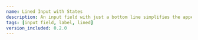 ```yaml
---
name: Lined Input with States
description: An input field with just a bottom line simplifies the appearance by removing side and top borders. It looks clean and modern, focusing on clarity and ease of use while fitting well with minimalist design styles.
tags: [input field, label, lined]
version_included: 0.2.0
---
```

